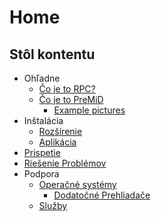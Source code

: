 # Home

## Stôl kontentu

* Ohľadne
  * [Čo je to RPC?](about/whats-rpc.md)
  * [Čo je to PreMiD](about/whats-premid/)
    * [Example pictures](about/whats-premid/example-pictures.md)
* Inštalácia
  * [Rozšírenie](installation/extension.md)
  * [Aplikácia](installation/application.md)
* [Prispetie](contributing/contributing.md)
* [Riešenie Problémov](troubleshooting/troubleshooting.md)
* Podpora
  * [Operačné systémy](support/operating-systems/)
    * [Dodatočné Prehliadače](support/operating-systems/additional-browsers.md)
  * [Služby](support/services.md)

